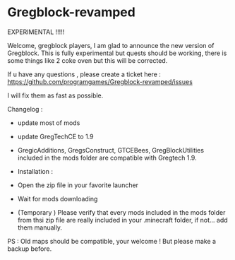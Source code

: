﻿# Gregblock-revamped

EXPERIMENTAL !!!!! 

Welcome, gregblock players, I am glad to announce the new version of Gregblock.
This is fully experimental but quests should be working, there is some things like 2 coke oven but this will be corrected.

If u have any questions , please create a ticket here : https://github.com/programgames/Gregblock-revamped/issues

I will fix them as fast as possible.


Changelog :
- update most of mods
- update GregTechCE to 1.9
- GregicAdditions, GregsConstruct, GTCEBees, GregBlockUtilities included in the mods folder are compatible with Gregtech 1.9.

- Installation : 

- Open the zip file in your favorite launcher
- Wait for mods downloading
- (Temporary ) Please verify that every mods included in the mods folder from thsi zip file are really included in your .minecraft folder, if not... add them manually.

PS : Old maps should be compatible, your welcome ! But please make a backup before.

